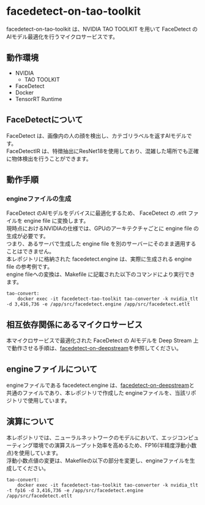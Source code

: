 # facedetect-on-tao-toolkit
facedetect-on-tao-toolkit は、NVIDIA TAO TOOLKIT を用いて FaceDetect の AIモデル最適化を行うマイクロサービスです。  

## 動作環境
- NVIDIA 
    - TAO TOOLKIT
- FaceDetect
- Docker
- TensorRT Runtime

## FaceDetectについて
FaceDetect は、画像内の人の顔を検出し、カテゴリラベルを返すAIモデルです。  
FaceDetectIR は、特徴抽出にResNet18を使用しており、混雑した場所でも正確に物体検出を行うことができます。

## 動作手順

### engineファイルの生成
FaceDetect のAIモデルをデバイスに最適化するため、 FaceDetect の .etlt ファイルを engine file に変換します。  
現時点におけるNVIDIAの仕様では、GPUのアーキテクチャごとに engine file の生成が必要です。  
つまり、あるサーバで生成した engine file を別のサーバーにそのまま適用することはできません。  
本レポジトリに格納された facedetect.engine は、実際に生成される engine file の参考例です。  
engine fileへの変換は、Makefile に記載された以下のコマンドにより実行できます。
```
tao-convert:
	docker exec -it facedetect-tao-toolkit tao-converter -k nvidia_tlt -d 3,416,736 -e /app/src/facedetect.engine /app/src/facedetect.etlt
```

## 相互依存関係にあるマイクロサービス  
本マイクロサービスで最適化された FaceDetect の AIモデルを Deep Stream 上で動作させる手順は、[facedetect-on-deepstream](https://github.com/latonaio/facedetect-on-deepstream)を参照してください。  

## engineファイルについて
engineファイルである facedetect.engine は、[facedetect-on-deepstream](https://github.com/latonaio/facedetect-on-deepstream)と共通のファイルであり、本レポジトリで作成した engineファイルを、当該リポジトリで使用しています。  

## 演算について
本レポジトリでは、ニューラルネットワークのモデルにおいて、エッジコンピューティング環境での演算スループット効率を高めるため、FP16(半精度浮動小数点)を使用しています。  
浮動小数点値の変更は、Makefileの以下の部分を変更し、engineファイルを生成してください。

```
tao-convert:
	docker exec -it facedetect-tao-toolkit tao-converter -k nvidia_tlt -t fp16 -d 3,416,736 -e /app/src/facedetect.engine /app/src/facedetect.etlt
```